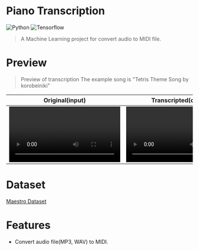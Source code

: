 # Piano Transcription
![Python](https://img.shields.io/badge/Python3-3776AB?style=for-the-badge&logo=Python&logoColor=white) ![Tensorflow](https://img.shields.io/badge/Tensorflow-FF6F00?style=for-the-badge&logo=Tensorflow&logoColor=white)

> A Machine Learning project for convert audio to MIDI file.

# Preview

> Preview of transcription
> The example song is "Tetris Theme Song by korobeiniki"

| Original(input) | Transcripted(output) |
|---|---|
| <video src="https://github.com/kuper0201/Piano_Transcription/assets/17348056/aec4244f-75d3-4ccb-b98f-77c416c95398"></video> | <video src="https://github.com/kuper0201/Piano_Transcription/assets/17348056/47ed6aa7-58a9-4555-9fd9-533e07aa1019"></video> |

# Dataset

[Maestro Dataset](https://magenta.tensorflow.org/datasets/maestro)

# Features
- Convert audio file(MP3, WAV) to MIDI.
